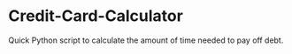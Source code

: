 # Credit-Card-Calculator
Quick Python script to calculate the amount of time needed to pay off debt.
